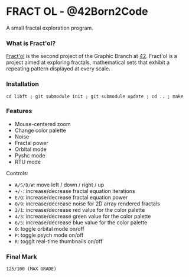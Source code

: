 # FRACT OL - @42Born2Code

A small fractal exploration program.

### What is Fract'ol?

[Fract'ol][1] is the second project of the Graphic Branch at [42][2]. Fract'ol is a project aimed at exploring fractals, mathematical sets that exhibit a repeating pattern displayed at every scale.

### Installation

`cd libft ; git submodule init ; git submodule update ; cd .. ; make`

### Features

- Mouse-centered zoom
- Change color palette
- Noise
- Fractal power
- Orbital mode
- Pyshc mode
- RTU mode

Controls:
- `A/S/D/W`: move left / down / right / up
- `+/-`: increase/decrease fractal equation iterations
- `E/Q`: increase/decrease fractal equation power
- `0/9`: increase/decrease noise for 2D array rendered fractals
- `2/1`: increase/decrease red value for the color palette
- `4/3`: increase/decrease green value for the color palette
- `6/5`: increase/decrease blue value for the color palette
- `O`: toggle orbital mode on/off
- `P`: toggle psych mode on/off
- `R`: togglt real-time thumbnails on/off

### Final Mark

`125/100 (MAX GRADE)`

[1]: https://github.com/jon-finkel/fract-ol/blob/master/projects_instructions/fract_ol.en.pdf "Fract'ol PDF"
[2]: http://42.fr "42 Paris"
